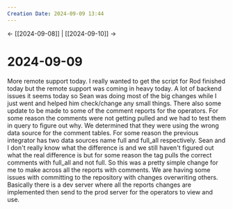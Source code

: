 ```yaml
---
Creation Date: 2024-09-09 13:44
---
```


<- [[2024-09-08]] | [[2024-09-10]]  ->

# 2024-09-09
More remote support today. I really wanted to get the script for Rod finished today but the remote support was coming in heavy today. A lot of backend issues it seems today so Sean was doing most of the big changes while I just went and helped him check/change any small things. There also some update to be made to some of the comment reports for the operators. For some reason the comments were not getting pulled and we had to test them in query to figure out why. We determined that they were using the wrong data source for the comment tables. For some reason the previous integrator has two data sources name full and full_all respectively. Sean and I don't really know what the difference is and we still haven't figured out what the real difference is but for some reason the tag pulls the correct comments with full_all and not full. So this was a pretty simple change for me to make across all the reports with comments. We are having some issues with committing to the repository with changes overwriting others. Basically there is a dev server where all the reports changes are implemented then send to the prod server for the operators to view and use.